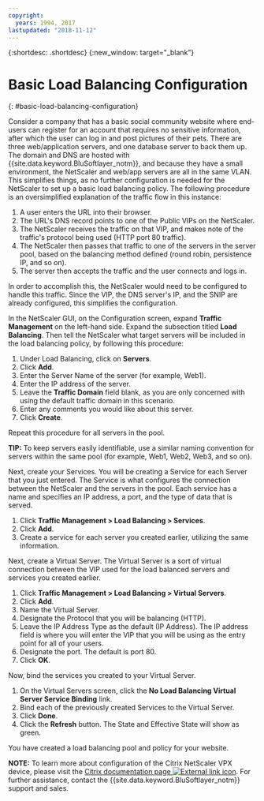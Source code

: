 ```yaml
---
copyright:
  years: 1994, 2017
lastupdated: "2018-11-12"
---
```


{:shortdesc: .shortdesc}
{:new_window: target="_blank"}

# Basic Load Balancing Configuration
{: #basic-load-balancing-configuration}

Consider a company that has a basic social community website where end-users can register for an account that requires no sensitive information, after which the user can log in and post pictures of their pets. There are three web/application servers, and one database server to back them up. The domain and DNS are hosted with {{site.data.keyword.BluSoftlayer_notm}}, and because they have a small environment, the NetScaler and web/app servers are all in the same VLAN. This simplifies things, as no further configuration is needed for the NetScaler to set up a basic load balancing policy. The following procedure is an oversimplified explanation of the traffic flow in this instance:

1. A user enters the URL into their browser.
2. The URL's DNS record points to one of the Public VIPs on the NetScaler.
3. The NetScaler receives the traffic on that VIP, and makes note of the traffic's protocol being used (HTTP port 80 traffic).
4. The NetScaler then passes that traffic to one of the servers in the server pool, based on the balancing method defined (round robin, persistence IP, and so on).
5. The server then accepts the traffic and the user connects and logs in.

In order to accomplish this, the NetScaler would need to be configured to handle this traffic. Since the VIP, the DNS server's IP, and the SNIP are already configured, this simplifies the configuration. 

In the NetScaler GUI, on the Configuration screen, expand **Traffic Management** on the left-hand side. Expand the subsection titled **Load Balancing**. Then tell the NetScaler what target servers will be included in the load balancing policy, by following this procedure:

1. Under Load Balancing, click on **Servers**.
2. Click **Add**.
3. Enter the Server Name of the server (for example, Web1).
4. Enter the IP address of the server.
5. Leave the **Traffic Domain** field blank, as you are only concerned with using the default traffic domain in this scenario.
6. Enter any comments you would like about this server.
7. Click **Create**.

Repeat this procedure for all servers in the pool.  

**TIP:** To keep servers easily identifiable, use a similar naming convention for servers within the same pool (for example, Web1, Web2, Web3, and so on).

Next, create your Services. You will be creating a Service for each Server that you just entered. The Service is what configures the connection between the NetScaler and the servers in the pool. Each service has a name and specifies an IP address, a port, and the type of data that is served.

1. Click **Traffic Management > Load Balancing > Services**.
2. Click **Add**.
3. Create a service for each server you created earlier, utilizing the same information.

Next, create a Virtual Server. The Virtual Server is a sort of virtual connection between the VIP used for the load balanced servers and services you created earlier.

1. Click **Traffic Management > Load Balancing > Virtual Servers**.
2. Click **Add**.
3. Name the Virtual Server.
4. Designate the Protocol that you will be balancing (HTTP).
5. Leave the IP Address Type as the default (IP Address). The IP address field is where you will enter the VIP that you will be using as the entry point for all of your users.
6. Designate the port. The default is port 80.
7. Click **OK**.

Now, bind the services you created to your Virtual Server.

1. On the Virtual Servers screen, click the **No Load Balancing Virtual Server Service Binding** link.
2. Bind each of the previously created Services to the Virtual Server.
3. Click **Done**.
4. Click the **Refresh** button. The State and Effective State will show as green.

You have created a load balancing pool and policy for your website.

**NOTE:** To learn more about configuration of the Citrix NetScaler VPX device, please visit the [Citrix documentation page ![External link icon](../../icons/launch-glyph.svg "External link icon")](https://docs.citrix.com/en-us/netscaler.html). For further assistance, contact the {{site.data.keyword.BluSoftlayer_notm}} support and sales.